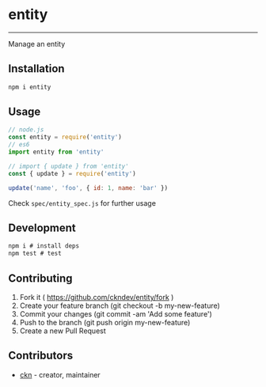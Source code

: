 # entity
----

Manage an entity

## Installation

```bash
npm i entity
```

## Usage

```js
// node.js
const entity = require('entity')
// es6
import entity from 'entity'
```

```js
// import { update } from 'entity'
const { update } = require('entity')

update('name', 'foo', { id: 1, name: 'bar' })
```
Check ``spec/entity_spec.js`` for further usage

## Development

```js
npm i # install deps
npm test # test
```

## Contributing

1. Fork it ( https://github.com/ckndev/entity/fork )
2. Create your feature branch (git checkout -b my-new-feature)
3. Commit your changes (git commit -am 'Add some feature')
4. Push to the branch (git push origin my-new-feature)
5. Create a new Pull Request

## Contributors

- [ckn](https://github.com/ckndev) - creator, maintainer
